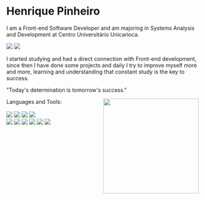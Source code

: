 # Henrique Pinheiro

I am a Front-end Software Developer and am majoring in Systems Analysis and Development at Centro Universitário Unicarioca.

<a href="https://www.linkedin.com/in/henriquepinheiroxavier/" alt="LinkedIn"><img src="https://img.shields.io/badge/LinkedIn-000000?style=for-the-badge&logo=linkedin&logoColor=white"/></a>
<a href="mailto:henriquepinheiroxavier@gmail.com" alt="Gmail"><img src="https://img.shields.io/badge/Gmail-000000?style=for-the-badge&logo=gmail&logoColor=white"/></a>

I started studying and had a direct connection with Front-end development, since then I have done some projects and daily I try to improve myself more and more, learning and understanding that constant study is the key to success.

"Today's determination is tomorrow's success."

<img align="right" width="250" min-width="200px" max-width="300px" src="https://i2.wp.com/allhtaccess.info/wp-content/uploads/2018/03/programming.gif?fit=1281%2C716&ssl=1" />
Languages and Tools: 


<div style="display: inline_block"><br>

 <img src="https://img.shields.io/badge/React-000000?style=for-the-badge&logo=react&logoColor=white"/>
 <img src="https://img.shields.io/badge/JavaScript-000000?style=for-the-badge&logo=javascript&logoColor=white"/>
 <img src="https://img.shields.io/badge/TypeScript-000000?style=for-the-badge&logo=typescript&logoColor=white"/>
 <img src="https://img.shields.io/badge/styled--components-000000?style=for-the-badge&logo=styled-components&logoColor=white"/>
 <br>
 <img src="https://img.shields.io/badge/Tailwind_CSS-000000?style=for-the-badge&logo=tailwind-css&logoColor=white"/>
 <img src="https://img.shields.io/badge/Sass-000000?style=for-the-badge&logo=sass&logoColor=white"/>
 <img src="https://img.shields.io/badge/Bootstrap-000000?style=for-the-badge&logo=bootstrap&logoColor=white"/>
 <img src="https://img.shields.io/badge/Git-000000?style=for-the-badge&logo=git&logoColor=white"/>
 <img src="https://img.shields.io/badge/CSS3-000000?style=for-the-badge&logo=css3&logoColor=white"/>
 <img src="https://img.shields.io/badge/HTML5-000000?style=for-the-badge&logo=html5&logoColor=white"/>
 
</div>                                                                                                                               
